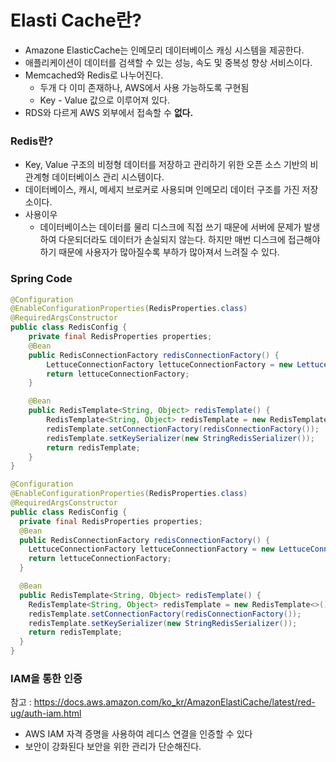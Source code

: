 # Elasti Cache란?
- Amazone ElasticCache는 인메모리 데이터베이스 캐싱 시스템을 제공한다.
- 애플리케이션이 데이터를 검색할 수 있는 성능, 속도 및 중복성 향상 서비스이다.
- Memcached와 Redis로 나누어진다.
  - 두개 다 이미 존재하나, AWS에서 사용 가능하도록 구현됨
  - Key - Value 값으로 이루어져 있다.
- RDS와 다르게 AWS 외부에서 접속할 수 <b>없다.</b>

### Redis란?
- Key, Value 구조의 비정형 데이터를 저장하고 관리하기 위한 오픈 소스 기반의 비관계형 데이터베이스 관리 시스템이다.
- 데이터베이스, 캐시, 메세지 브로커로 사용되며 인메모리 데이터 구조를 가진 저장소이다. 
- 사용이우
  - 데이터베이스는 데이터를 물리 디스크에 직접 쓰기 때문에 서버에 문제가 발생하여 다운되더라도 데이터가 손실되지 않는다. 하지만 매번 디스크에 접근해야 하기 때문에 사용자가 많아질수록 부하가 많아져서 느려질 수 있다.

### Spring Code

```java
@Configuration
@EnableConfigurationProperties(RedisProperties.class)
@RequiredArgsConstructor
public class RedisConfig {
    private final RedisProperties properties;
    @Bean
    public RedisConnectionFactory redisConnectionFactory() {
        LettuceConnectionFactory lettuceConnectionFactory = new LettuceConnectionFactory(properties.getHost(), properties.getPort());
        return lettuceConnectionFactory;
    }

    @Bean
    public RedisTemplate<String, Object> redisTemplate() {
        RedisTemplate<String, Object> redisTemplate = new RedisTemplate<>();
        redisTemplate.setConnectionFactory(redisConnectionFactory());
        redisTemplate.setKeySerializer(new StringRedisSerializer());
        return redisTemplate;
    }
}

@Configuration
@EnableConfigurationProperties(RedisProperties.class)
@RequiredArgsConstructor
public class RedisConfig {
  private final RedisProperties properties;
  @Bean
  public RedisConnectionFactory redisConnectionFactory() {
    LettuceConnectionFactory lettuceConnectionFactory = new LettuceConnectionFactory(properties.getHost(), properties.getPort());
    return lettuceConnectionFactory;
  }

  @Bean
  public RedisTemplate<String, Object> redisTemplate() {
    RedisTemplate<String, Object> redisTemplate = new RedisTemplate<>();
    redisTemplate.setConnectionFactory(redisConnectionFactory());
    redisTemplate.setKeySerializer(new StringRedisSerializer());
    return redisTemplate;
  }
}
```

### IAM을 통한 인증
참고 : https://docs.aws.amazon.com/ko_kr/AmazonElastiCache/latest/red-ug/auth-iam.html
- AWS IAM 자격 증명을 사용하여 레디스 연결을 인증할 수 있다
- 보안이 강화된다 보안을 위한 관리가 단순해진다.

